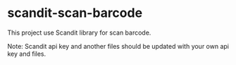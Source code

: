 # scandit-scan-barcode
This project use Scandit library for scan barcode.

Note: Scandit api key and another files should be updated with your own api key and files.

